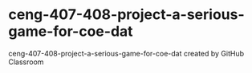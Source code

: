 # ceng-407-408-project-a-serious-game-for-coe-dat
ceng-407-408-project-a-serious-game-for-coe-dat created by GitHub Classroom
